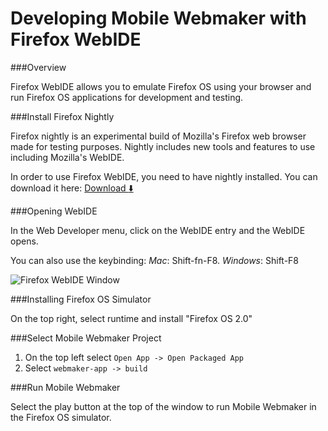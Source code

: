 # Developing Mobile Webmaker with Firefox WebIDE

###Overview

Firefox WebIDE allows you to emulate Firefox OS using your browser and run Firefox OS applications for development and testing.

###Install Firefox Nightly

Firefox nightly is an experimental build of Mozilla's Firefox web browser made for testing purposes. Nightly includes new tools and features to use including Mozilla's WebIDE.

In order to use Firefox WebIDE, you need to have nightly installed. You can download it here: [Download :arrow_down:](https://nightly.mozilla.org/)

###Opening WebIDE

In the Web Developer menu, click on the WebIDE entry and the WebIDE opens. 

You can also use the keybinding: 
*Mac*: Shift-fn-F8.
*Windows*: Shift-F8

![Firefox WebIDE Window](https://mdn.mozillademos.org/files/8033/webide-initial.png)

###Installing Firefox OS Simulator

On the top right, select runtime and install "Firefox OS 2.0"

###Select Mobile Webmaker Project

1. On the top left select `Open App -> Open Packaged App`
2. Select `webmaker-app -> build` 

###Run Mobile Webmaker

Select the play button at the top of the window to run Mobile Webmaker in the Firefox OS simulator.